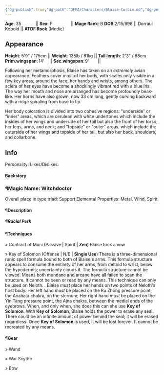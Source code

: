 ```yaml
---
{"dg-publish":true,"dg-path":"DFMA/Characters/Blaise-Corbin.md","dg-permalink":"DFMA/Characters/Blaise-Corbin","permalink":"/DFMA/Characters/Blaise-Corbin/"}
---
```


**Age**: 35 $\quad$ $\quad$&thinsp; || **Sex**: F $\qquad$ $\quad$ || **Mage Rank**: B 
**DOB**:2/15/698 || Dorraul Kobold || **ATDF Rook** (Medic)

## Appearance 
**Height**: 5'9" / 175cm || **Weight**: 135lb / 61kg || **Tail length**: 2'3" / 68cm 
**Prim.wingspan**:&thinsp;14'&emsp;&thinsp;|| **Sec.wingspan**:&thinsp;9'$\quad$&ensp;&thinsp;&thinsp;||

Following her metamorphosis, Blaise has taken on an *extremely* avian appearance. Feathers cover most of her body, with scales only visible in a few key areas; around the face, her hands and wrists, among others. The sclera of her eyes have become a shockingly vibrant red with a blue iris. 
The way her mouth and nose are arranged has become profoundly beak-like. Her horns have also grown, now 33 cm long, gently curving backward with a ridge spiraling from base to tip.

Her body coloration is divided into two cohesive regions: "underside" or "inner" areas, which are cerulean with white undertones which include the insides of her wings and underside of her tail but also the front of her torso, her legs, arms, and neck; and "topside" or "outer" areas, which include the outerside of her wings and topside of her tail, but also her back, shoulders, and collarbone.
## Info

Personality: 
Likes/Dislikes:

#### Backstory





### ¶Magic Name: Witchdoctor
Overall place in type triad: Support
Elemental Properties: Metal, Wind, Spirit
#### ¶Description

##### ¶Racial Perk


#### ¶Techniques
» Contract of Muni (Passive | Spirit | **Zen**)
	Blaise took a vow 

» Key of Solomon (Offense | N/E | **Single Use**)
	There is a three-dimensional runic spell formula bound to both of Blaise's arms. This formula structure appears to consume the entirety of her arms, from deltoid to wrist, below the hypodermis; uncertainty clouds it. The formula structure cannot be viewed. 
	Means both mundane and arcane have all failed to scan the structure.
	It cannot be seen or read by any means.
	This technique can only be used on Neloth.
	.
	Blaise *must* place her hands on two points of Neloth's host body. Her left hand *must* be placed on the Ru Zhong pressure point, the Anahata chakra, on the sternum; Her right hand *must* be placed on the Yin Tang pressure point, the Ajna chakra, between the medial ends of the eyebrows.
	When, and only when, she does this can she use **Key of Solomon**.
	With **Key of Solomon**, Blaise holds the power to erase any seal. There could be an infinite amount of power behind the seal; it will be erased regardless.
	Once **Key of Solomon** is used, it will be lost forever. 
	It cannot be recreated by any means.
#### ¶Gear
» Wand

» War Scythe

» Bow